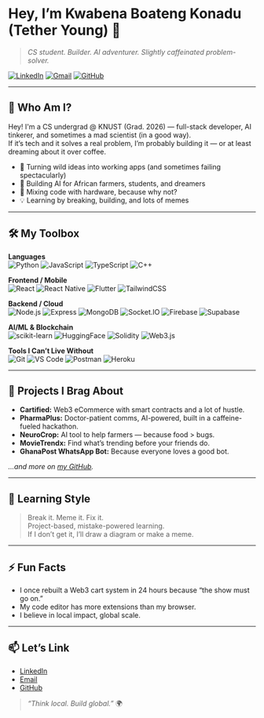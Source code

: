 # Hey, I’m Kwabena Boateng Konadu (Tether Young) 👋

> *CS student. Builder. AI adventurer. Slightly caffeinated problem-solver.*

[![LinkedIn](https://img.shields.io/badge/LinkedIn-blue?logo=linkedin&style=flat-square)](https://linkedin.com/in/kwabena-boateng-konadu-25892b1b1)
[![Gmail](https://img.shields.io/badge/officiallykbk@gmail.com-D14836?style=flat-square&logo=gmail&logoColor=white)](mailto:officiallykbk@gmail.com)
[![GitHub](https://img.shields.io/badge/GitHub-100000?style=flat-square&logo=github&logoColor=white)](https://github.com/officiallykbk)

---

## 🧬 Who Am I?

Hey! I'm a CS undergrad @ KNUST (Grad. 2026) — full-stack developer, AI tinkerer, and sometimes a mad scientist (in a good way).  
If it’s tech and it solves a real problem, I’m probably building it — or at least dreaming about it over coffee.

- 🚀 Turning wild ideas into working apps (and sometimes failing spectacularly)
- 🌾 Building AI for African farmers, students, and dreamers
- 🤖 Mixing code with hardware, because why not?
- 💡 Learning by breaking, building, and lots of memes

---

## 🛠️ My Toolbox

**Languages**  
![Python](https://img.shields.io/badge/Python-3776AB?style=flat&logo=python&logoColor=white)
![JavaScript](https://img.shields.io/badge/JavaScript-F7DF1E?style=flat&logo=javascript&logoColor=black)
![TypeScript](https://img.shields.io/badge/TypeScript-3178C6?style=flat&logo=typescript&logoColor=white)
![C++](https://img.shields.io/badge/C++-00599C?style=flat&logo=cplusplus&logoColor=white)

**Frontend / Mobile**  
![React](https://img.shields.io/badge/React-61DAFB?style=flat&logo=react&logoColor=black)
![React Native](https://img.shields.io/badge/React_Native-20232A?style=flat&logo=react&logoColor=61DAFB)
![Flutter](https://img.shields.io/badge/Flutter-02569B?style=flat&logo=flutter&logoColor=white)
![TailwindCSS](https://img.shields.io/badge/TailwindCSS-38B2AC?style=flat&logo=tailwind-css&logoColor=white)

**Backend / Cloud**  
![Node.js](https://img.shields.io/badge/Node.js-339933?style=flat&logo=nodedotjs&logoColor=white)
![Express](https://img.shields.io/badge/Express.js-000000?style=flat&logo=express&logoColor=white)
![MongoDB](https://img.shields.io/badge/MongoDB-47A248?style=flat&logo=mongodb&logoColor=white)
![Socket.IO](https://img.shields.io/badge/Socket.IO-010101?style=flat&logo=socketdotio&logoColor=white)
![Firebase](https://img.shields.io/badge/Firebase-FFCA28?style=flat&logo=firebase&logoColor=black)
![Supabase](https://img.shields.io/badge/Supabase-3ECF8E?style=flat&logo=supabase&logoColor=black)

**AI/ML & Blockchain**  
![scikit-learn](https://img.shields.io/badge/scikit--learn-F7931E?style=flat&logo=scikit-learn&logoColor=white)
![HuggingFace](https://img.shields.io/badge/HuggingFace-FFD21F?style=flat&logo=huggingface&logoColor=black)
![Solidity](https://img.shields.io/badge/Solidity-363636?style=flat&logo=solidity&logoColor=white)
![Web3.js](https://img.shields.io/badge/Web3.js-F16822?style=flat&logo=web3dotjs&logoColor=black)

**Tools I Can’t Live Without**  
![Git](https://img.shields.io/badge/Git-F05032?style=flat&logo=git&logoColor=white)
![VS Code](https://img.shields.io/badge/VS_Code-007ACC?style=flat&logo=visual-studio-code&logoColor=white)
![Postman](https://img.shields.io/badge/Postman-FF6C37?style=flat&logo=postman&logoColor=white)
![Heroku](https://img.shields.io/badge/Heroku-430098?style=flat&logo=heroku&logoColor=white)

---

## 🚀 Projects I Brag About

- **Cartified:** Web3 eCommerce with smart contracts and a lot of hustle.  
- **PharmaPlus:** Doctor-patient comms, AI-powered, built in a caffeine-fueled hackathon.  
- **NeuroCrop:** AI tool to help farmers — because food > bugs.  
- **MovieTrendx:** Find what’s trending before your friends do.  
- **GhanaPost WhatsApp Bot:** Because everyone loves a good bot.

*...and more on [my GitHub](https://github.com/officiallykbk).*

---

## 🧠 Learning Style

> Break it. Meme it. Fix it.  
Project-based, mistake-powered learning.  
If I don’t get it, I’ll draw a diagram or make a meme.

---

## ⚡ Fun Facts

- I once rebuilt a Web3 cart system in 24 hours because “the show must go on.”
- My code editor has more extensions than my browser.
- I believe in local impact, global scale.

---

## 📫 Let’s Link

- [LinkedIn](https://linkedin.com/in/kwabena-boateng-konadu-25892b1b1)
- [Email](mailto:officiallykbk@gmail.com)
- [GitHub](https://github.com/officiallykbk)

> *“Think local. Build global.”* 🌍  
